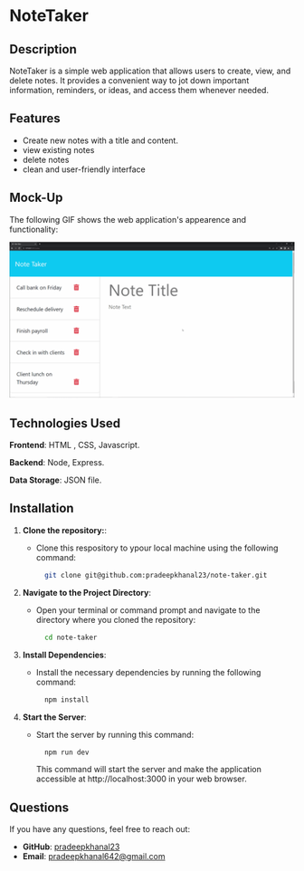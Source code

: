 # NoteTaker

## Description

NoteTaker is a simple web application that allows users to create, view, and delete notes. It provides a convenient way to jot down important information, reminders, or ideas, and access them whenever needed.

## Features

- Create new notes with a title and content.
- view existing notes
- delete notes
- clean and user-friendly interface

## Mock-Up

The following GIF shows the web application's appearence and functionality:

![NoteTaker Demo](./public/assets/images/note-taker%20demo.gif)

## Technologies Used

**Frontend**: HTML , CSS, Javascript.

**Backend**: Node, Express.

**Data Storage**: JSON file.

## Installation

1.  **Clone the repository:**:

    - Clone this respository to ypour local machine using the following command:

      ```sh
        git clone git@github.com:pradeepkhanal23/note-taker.git
      ```

2.  **Navigate to the Project Directory**:

    - Open your terminal or command prompt and navigate to the directory where you cloned the repository:

      ```sh
        cd note-taker
      ```

3.  **Install Dependencies**:

    - Install the necessary dependencies by running the following command:

      ```sh
        npm install
      ```

4.  **Start the Server**:

    - Start the server by running this command:

      ```sh
        npm run dev
      ```

      This command will start the server and make the application accessible at http://localhost:3000 in your web browser.

## Questions

If you have any questions, feel free to reach out:

- **GitHub**: [pradeepkhanal23](https://github.com/pradeepkhanal23)
- **Email**: [pradeepkhanal642@gmail.com](mailto:pradeepkhanal642@gmail.com)
